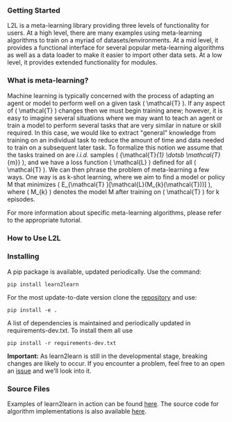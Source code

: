 ### Getting Started

L2L is a meta-learning library providing three levels of functionality for users.
At a high level, there are many examples using meta-learning algorithms to train
on a myriad of datasets/environments. At a mid level, it provides a functional
interface for several popular meta-learning algorithms as well as a data loader
to make it easier to import other data sets. At a low level, it provides extended
functionality for modules.


### What is meta-learning?

Machine learning is typically concerned with the process of adapting an agent
or model to perform well on a given task \( \mathcal{T} \). If any aspect of \( \mathcal{T} \)
changes then we must begin training anew; however, it is easy to imagine several
situations where we may want to teach an agent or train a model to perform several
tasks that are very similar in nature or skill required. In this case, we would like
to extract "general" knowledge from training on an individual task to reduce the
amount of time and data needed to train on a subsequent later task. To formalize
this notion we assume that the tasks trained on are *i.i.d.* samples \( \{\mathcal{T}_{1}
\dotsb \mathcal{T}_{m}\} \), and we have a loss function \( \mathcal{L} \) defined for all \(
\mathcal{T} \). We can then phrase the problem of meta-learning a few ways. One way is
as k-shot learning, where we aim to find a model or policy M that minimizes \( E_{\mathcal{T}
}[\mathcal{L}(M_{k}(\mathcal{T}))] \), where \( M_{k} \) denotes the model M after training on
\( \mathcal{T} \) for k episodes.



For more information about specific meta-learning algorithms, please refer to the
appropriate tutorial.

### How to Use L2L

### Installing

A pip package is available, updated periodically. Use the command:

```pip install learn2learn```

For the most update-to-date version clone the [repository](https://github.com/learnables/learn2learn) and use:

```pip install -e .```

A list of dependencies is maintained and periodically updated in requirements-dev.txt. To install them all use 

```pip install -r requirements-dev.txt```

**Important:** As learn2learn is still in the developmental stage, breaking changes are likely to occur. If you
encounter a problem, feel free to an open an [issue](https://github.com/learnables/learn2learn/issues) and we'll
look into it.

### Source Files

Examples of learn2learn in action can be found [here](https://github.com/learnables/learn2learn/tree/master/examples).
The source code for algorithm implementations is also available [here](https://github.com/learnables/learn2learn/tree/master/learn2learn/algorithms).

